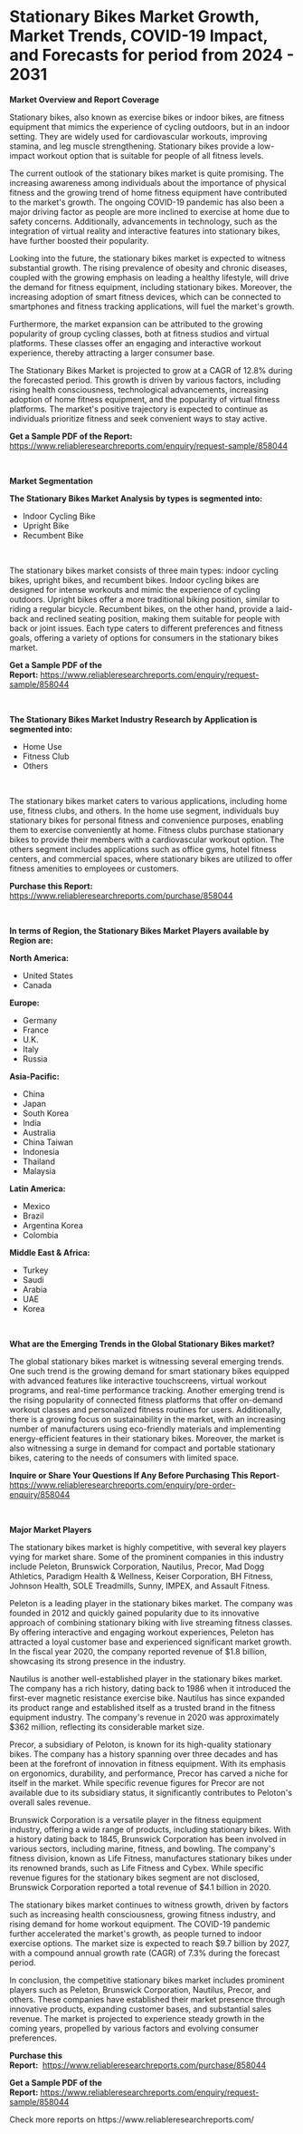 <p><h1>Stationary Bikes Market Growth, Market Trends, COVID-19 Impact, and Forecasts for period from 2024 - 2031</h1></p><p><strong>Market Overview and Report Coverage</strong></p>
<p><p>Stationary bikes, also known as exercise bikes or indoor bikes, are fitness equipment that mimics the experience of cycling outdoors, but in an indoor setting. They are widely used for cardiovascular workouts, improving stamina, and leg muscle strengthening. Stationary bikes provide a low-impact workout option that is suitable for people of all fitness levels.</p><p>The current outlook of the stationary bikes market is quite promising. The increasing awareness among individuals about the importance of physical fitness and the growing trend of home fitness equipment have contributed to the market's growth. The ongoing COVID-19 pandemic has also been a major driving factor as people are more inclined to exercise at home due to safety concerns. Additionally, advancements in technology, such as the integration of virtual reality and interactive features into stationary bikes, have further boosted their popularity.</p><p>Looking into the future, the stationary bikes market is expected to witness substantial growth. The rising prevalence of obesity and chronic diseases, coupled with the growing emphasis on leading a healthy lifestyle, will drive the demand for fitness equipment, including stationary bikes. Moreover, the increasing adoption of smart fitness devices, which can be connected to smartphones and fitness tracking applications, will fuel the market's growth.</p><p>Furthermore, the market expansion can be attributed to the growing popularity of group cycling classes, both at fitness studios and virtual platforms. These classes offer an engaging and interactive workout experience, thereby attracting a larger consumer base.</p><p>The Stationary Bikes Market is projected to grow at a CAGR of 12.8% during the forecasted period. This growth is driven by various factors, including rising health consciousness, technological advancements, increasing adoption of home fitness equipment, and the popularity of virtual fitness platforms. The market's positive trajectory is expected to continue as individuals prioritize fitness and seek convenient ways to stay active.</p></p>
<p><strong>Get a Sample PDF of the Report:</strong> <a href="https://www.reliableresearchreports.com/enquiry/request-sample/858044">https://www.reliableresearchreports.com/enquiry/request-sample/858044</a></p>
<p>&nbsp;</p>
<p><strong>Market Segmentation</strong></p>
<p><strong>The Stationary Bikes Market Analysis by types is segmented into:</strong></p>
<p><ul><li>Indoor Cycling Bike</li><li>Upright Bike</li><li>Recumbent Bike</li></ul></p>
<p>&nbsp;</p>
<p><p>The stationary bikes market consists of three main types: indoor cycling bikes, upright bikes, and recumbent bikes. Indoor cycling bikes are designed for intense workouts and mimic the experience of cycling outdoors. Upright bikes offer a more traditional biking position, similar to riding a regular bicycle. Recumbent bikes, on the other hand, provide a laid-back and reclined seating position, making them suitable for people with back or joint issues. Each type caters to different preferences and fitness goals, offering a variety of options for consumers in the stationary bikes market.</p></p>
<p><strong>Get a Sample PDF of the Report:</strong>&nbsp;<a href="https://www.reliableresearchreports.com/enquiry/request-sample/858044">https://www.reliableresearchreports.com/enquiry/request-sample/858044</a></p>
<p>&nbsp;</p>
<p><strong>The Stationary Bikes Market Industry Research by Application is segmented into:</strong></p>
<p><ul><li>Home Use</li><li>Fitness Club</li><li>Others</li></ul></p>
<p>&nbsp;</p>
<p><p>The stationary bikes market caters to various applications, including home use, fitness clubs, and others. In the home use segment, individuals buy stationary bikes for personal fitness and convenience purposes, enabling them to exercise conveniently at home. Fitness clubs purchase stationary bikes to provide their members with a cardiovascular workout option. The others segment includes applications such as office gyms, hotel fitness centers, and commercial spaces, where stationary bikes are utilized to offer fitness amenities to employees or customers.</p></p>
<p><strong>Purchase this Report:</strong>&nbsp; <a href="https://www.reliableresearchreports.com/purchase/858044">https://www.reliableresearchreports.com/purchase/858044</a></p>
<p>&nbsp;</p>
<p><strong>In terms of Region, the Stationary Bikes Market Players available by Region are:</strong></p>
<p>
    <p> <strong> North America: </strong>
        <ul>
            <li>United States</li>
            <li>Canada</li>
        </ul>
        </p> 
    <p> <strong> Europe: </strong>
        <ul>
            <li>Germany</li>
            <li>France</li>
            <li>U.K.</li>
            <li>Italy</li>
            <li>Russia</li>
        </ul>
        </p> 
    <p> <strong> Asia-Pacific: </strong>
        <ul>
            <li>China</li>
            <li>Japan</li>
            <li>South Korea</li>
            <li>India</li>
            <li>Australia</li>
            <li>China Taiwan</li>
            <li>Indonesia</li>
            <li>Thailand</li>
            <li>Malaysia</li>
        </ul>
        </p> 
    <p> <strong> Latin America: </strong>
        <ul>
            <li>Mexico</li>
            <li>Brazil</li>
            <li>Argentina Korea</li>
            <li>Colombia</li>
        </ul>
        </p> 
    <p> <strong> Middle East & Africa: </strong>
        <ul>
            <li>Turkey</li>
            <li>Saudi</li>
            <li>Arabia</li>
            <li>UAE</li>
            <li>Korea</li>
        </ul>
    </p>
    </p>
<p>&nbsp;</p>
<p><strong>What are the Emerging Trends in the Global Stationary Bikes market?</strong></p>
<p><p>The global stationary bikes market is witnessing several emerging trends. One such trend is the growing demand for smart stationary bikes equipped with advanced features like interactive touchscreens, virtual workout programs, and real-time performance tracking. Another emerging trend is the rising popularity of connected fitness platforms that offer on-demand workout classes and personalized fitness routines for users. Additionally, there is a growing focus on sustainability in the market, with an increasing number of manufacturers using eco-friendly materials and implementing energy-efficient features in their stationary bikes. Moreover, the market is also witnessing a surge in demand for compact and portable stationary bikes, catering to the needs of consumers with limited space.</p></p>
<p><strong>Inquire or Share Your Questions If Any Before Purchasing This Report</strong>- <a href="https://www.reliableresearchreports.com/enquiry/pre-order-enquiry/858044">https://www.reliableresearchreports.com/enquiry/pre-order-enquiry/858044</a></p>
<p>&nbsp;</p>
<p><strong>Major Market Players</strong></p>
<p><p>The stationary bikes market is highly competitive, with several key players vying for market share. Some of the prominent companies in this industry include Peleton, Brunswick Corporation, Nautilus, Precor, Mad Dogg Athletics, Paradigm Health & Wellness, Keiser Corporation, BH Fitness, Johnson Health, SOLE Treadmills, Sunny, IMPEX, and Assault Fitness.</p><p>Peleton is a leading player in the stationary bikes market. The company was founded in 2012 and quickly gained popularity due to its innovative approach of combining stationary biking with live streaming fitness classes. By offering interactive and engaging workout experiences, Peleton has attracted a loyal customer base and experienced significant market growth. In the fiscal year 2020, the company reported revenue of $1.8 billion, showcasing its strong presence in the industry.</p><p>Nautilus is another well-established player in the stationary bikes market. The company has a rich history, dating back to 1986 when it introduced the first-ever magnetic resistance exercise bike. Nautilus has since expanded its product range and established itself as a trusted brand in the fitness equipment industry. The company's revenue in 2020 was approximately $362 million, reflecting its considerable market size.</p><p>Precor, a subsidiary of Peloton, is known for its high-quality stationary bikes. The company has a history spanning over three decades and has been at the forefront of innovation in fitness equipment. With its emphasis on ergonomics, durability, and performance, Precor has carved a niche for itself in the market. While specific revenue figures for Precor are not available due to its subsidiary status, it significantly contributes to Peloton's overall sales revenue.</p><p>Brunswick Corporation is a versatile player in the fitness equipment industry, offering a wide range of products, including stationary bikes. With a history dating back to 1845, Brunswick Corporation has been involved in various sectors, including marine, fitness, and bowling. The company's fitness division, known as Life Fitness, manufactures stationary bikes under its renowned brands, such as Life Fitness and Cybex. While specific revenue figures for the stationary bikes segment are not disclosed, Brunswick Corporation reported a total revenue of $4.1 billion in 2020.</p><p>The stationary bikes market continues to witness growth, driven by factors such as increasing health consciousness, growing fitness industry, and rising demand for home workout equipment. The COVID-19 pandemic further accelerated the market's growth, as people turned to indoor exercise options. The market size is expected to reach $9.7 billion by 2027, with a compound annual growth rate (CAGR) of 7.3% during the forecast period.</p><p>In conclusion, the competitive stationary bikes market includes prominent players such as Peleton, Brunswick Corporation, Nautilus, Precor, and others. These companies have established their market presence through innovative products, expanding customer bases, and substantial sales revenue. The market is projected to experience steady growth in the coming years, propelled by various factors and evolving consumer preferences.</p></p>
<p><strong>Purchase this Report:</strong>&nbsp;&nbsp;<a href="https://www.reliableresearchreports.com/purchase/858044">https://www.reliableresearchreports.com/purchase/858044</a></p>
<p></p>
<p><strong>Get a Sample PDF of the Report:</strong>&nbsp;<a href="https://www.reliableresearchreports.com/enquiry/request-sample/858044">https://www.reliableresearchreports.com/enquiry/request-sample/858044</a></p>
<p>Check more reports on https://www.reliableresearchreports.com/</p>